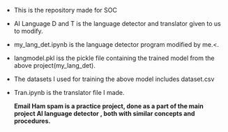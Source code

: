 * This is the repository made for SOC<br>
* AI Language D and T is the language detector and translator given to us to modify.<br>
* my_lang_det.ipynb is the language detector program modified by me.<.<br>
* langmodel.pkl iss the pickle file containing the trained model from the above project(my_lang_det).<br>
* The datasets I used for training the above model includes dataset.csv<br>


* Tran.ipynb is the translator file I made.

  <b> Email Ham spam is a practice project, done as a part of the main  project AI language detector , both with similar concepts and procedures.
